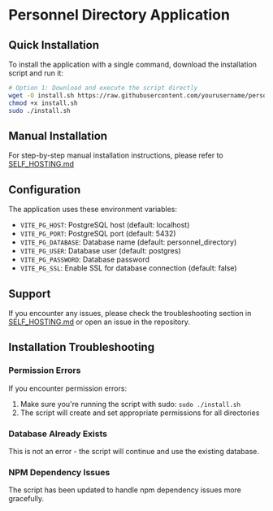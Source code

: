 
# Personnel Directory Application

## Quick Installation

To install the application with a single command, download the installation script and run it:

```bash
# Option 1: Download and execute the script directly
wget -O install.sh https://raw.githubusercontent.com/yourusername/personnel-directory/main/install.sh
chmod +x install.sh
sudo ./install.sh
```

## Manual Installation

For step-by-step manual installation instructions, please refer to [SELF_HOSTING.md](./SELF_HOSTING.md)

## Configuration

The application uses these environment variables:
- `VITE_PG_HOST`: PostgreSQL host (default: localhost)
- `VITE_PG_PORT`: PostgreSQL port (default: 5432)
- `VITE_PG_DATABASE`: Database name (default: personnel_directory)
- `VITE_PG_USER`: Database user (default: postgres)
- `VITE_PG_PASSWORD`: Database password
- `VITE_PG_SSL`: Enable SSL for database connection (default: false)

## Support

If you encounter any issues, please check the troubleshooting section in [SELF_HOSTING.md](./SELF_HOSTING.md) or open an issue in the repository.

## Installation Troubleshooting

### Permission Errors

If you encounter permission errors:
1. Make sure you're running the script with sudo: `sudo ./install.sh`
2. The script will create and set appropriate permissions for all directories

### Database Already Exists

This is not an error - the script will continue and use the existing database.

### NPM Dependency Issues

The script has been updated to handle npm dependency issues more gracefully.

